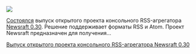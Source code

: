 <!--2025-05-12 14:13:18-->
<div class="yb">
  <div class="rss habr"><img src="https://habrastorage.org/getpro/habr/upload_files/dff/8bb/e36/dff8bbe368eb62f1791dec9eba9637e8.png" /><p><a href="https://codeberg.org/newsraft/newsraft/releases/tag/newsraft-0.30" rel="noopener noreferrer nofollow">Состоялся</a> выпуск открытого проекта консольного RSS-агрегатора <a href="https://codeberg.org/newsraft/newsraft" rel="noopener noreferrer nofollow">Newsraft 0.30</a>. Решение поддерживает форматы RSS и Atom. Проект Newsraft предназначен для получения... <p class="titl"><a href="https://habr.com/ru/news/908702/?utm_source=habrahabr&utm_medium=rss&utm_campaign=908702">Выпуск открытого проекта консольного RSS-агрегатора Newsraft 0.30</a></p></div>
</div>
